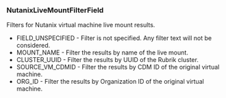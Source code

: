 ### NutanixLiveMountFilterField
Filters for Nutanix virtual machine live mount results.

- FIELD_UNSPECIFIED - Filter is not specified. Any filter text will
 not be considered.
- MOUNT_NAME - Filter the results by name of the live mount.
- CLUSTER_UUID - Filter the results by UUID of the Rubrik cluster.
- SOURCE_VM_CDMID - Filter the results by CDM ID of the original
 virtual machine.
- ORG_ID - Filter the results by Organization ID of the original
 virtual machine.

